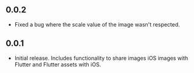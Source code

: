 ## 0.0.2

* Fixed a bug where the scale value of the image wasn't respected.

## 0.0.1

* Initial release.  Includes functionality to share images iOS images with Flutter
and Flutter assets with iOS.
